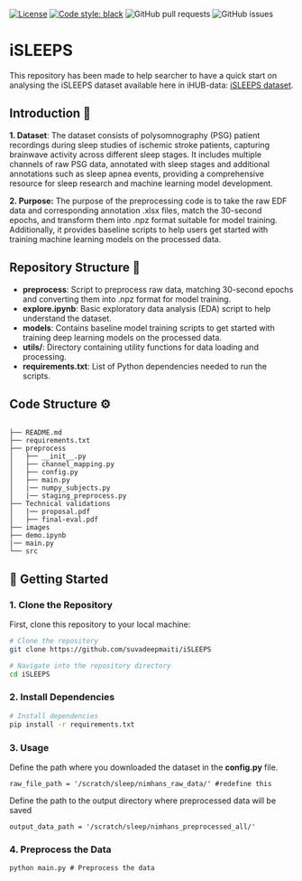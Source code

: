 [![License](https://img.shields.io/badge/License-Apache_2.0-blue.svg)](https://opensource.org/licenses/Apache-2.0)
[![Code style: black](https://img.shields.io/badge/code%20style-black-000000.svg)](https://github.com/ambv/black)
![GitHub pull requests](https://img.shields.io/github/issues-pr/suvadeepmaiti/iSLEEPS)
![GitHub issues](https://img.shields.io/github/issues/suvadeepmaiti/iSLEEPS)

# iSLEEPS

This repository has been made to help searcher to have a quick start on analysing the iSLEEPS dataset available here in iHUB-data:
[iSLEEPS dataset](link).

## Introduction 📝
**1. Dataset**: The dataset consists of polysomnography (PSG) patient recordings during sleep studies of ischemic stroke patients, capturing brainwave activity across different sleep stages. It includes multiple channels of raw PSG data, annotated with sleep stages and additional annotations such as sleep apnea events, providing a comprehensive resource for sleep research and machine learning model development.

**2. Purpose:** The purpose of the preprocessing code is to take the raw EDF data and corresponding annotation .xlsx files, match the 30-second epochs, and transform them into .npz format suitable for model training. Additionally, it provides baseline scripts to help users get started with training machine learning models on the processed data.

## Repository Structure 📂

- **preprocess**: Script to preprocess raw data, matching 30-second epochs and converting them into .npz format for model training.
- **explore.ipynb**: Basic exploratory data analysis (EDA) script to help understand the dataset.
- **models**: Contains baseline model training scripts to get started with training deep learning models on the processed data.
- **utils/**: Directory containing utility functions for data loading and processing.
- **requirements.txt**: List of Python dependencies needed to run the scripts.

## Code Structure ⚙️

```

├── README.md
├── requirements.txt
├── preprocess
│   ├── __init__.py
│   ├── channel_mapping.py
│   ├── config.py
│   ├── main.py
│   |── numpy_subjects.py
│   |── staging_preprocess.py
├── Technical validations
│   |── proposal.pdf
│   ├── final-eval.pdf
├── images
├── demo.ipynb
|── main.py
└── src

```

## 🚀 Getting Started

### 1. Clone the Repository
First, clone this repository to your local machine:

```bash
# Clone the repository
git clone https://github.com/suvadeepmaiti/iSLEEPS

# Navigate into the repository directory
cd iSLEEPS
```
### 2. Install Dependencies
```bash
# Install dependencies
pip install -r requirements.txt
```
### 3. Usage

Define the path where you downloaded the dataset in the **config.py** file.
```
raw_file_path = '/scratch/sleep/nimhans_raw_data/' #redefine this 
```
Define the path to the output directory where preprocessed data will be saved
```
output_data_path = '/scratch/sleep/nimhans_preprocessed_all/'
```

### 4. Preprocess the Data
```
python main.py # Preprocess the data
```




